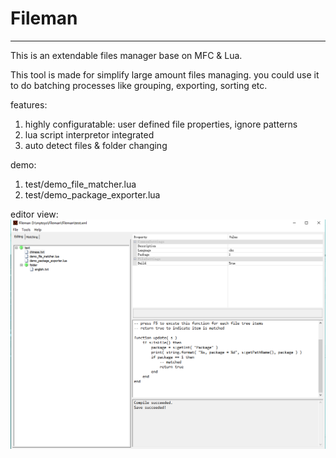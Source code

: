 # Fileman
---
This is an extendable files manager base on MFC & Lua.

This tool is made for simplify large amount files managing. you could use it to do batching processes like grouping, exporting, sorting etc.

features:
1. highly configuratable: user defined file properties, ignore patterns
2. lua script interpretor integrated
3. auto detect files & folder changing

demo:
1. test/demo_file_matcher.lua
2. test/demo_package_exporter.lua

editor view:
![aaa](https://github.com/lujian101/Fileman/blob/master/ScreenShots/editor_view.png?raw=true)


